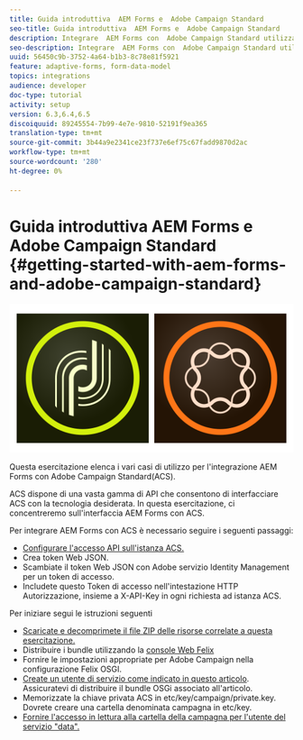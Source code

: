 ```yaml
---
title: Guida introduttiva  AEM Forms e  Adobe Campaign Standard
seo-title: Guida introduttiva  AEM Forms e  Adobe Campaign Standard
description: Integrare  AEM Forms con  Adobe Campaign Standard utilizzando  AEM Forms Form Data Model per recuperare le informazioni sul profilo della campagna ACS, ecc.
seo-description: Integrare  AEM Forms con  Adobe Campaign Standard utilizzando  AEM Forms Form Data Model per recuperare le informazioni sul profilo della campagna ACS, ecc.
uuid: 56450c9b-3752-4a64-b1b3-8c78e81f5921
feature: adaptive-forms, form-data-model
topics: integrations
audience: developer
doc-type: tutorial
activity: setup
version: 6.3,6.4,6.5
discoiquuid: 89245554-7b99-4e7e-9810-52191f9ea365
translation-type: tm+mt
source-git-commit: 3b44a9e2341ce23f737e6ef75c67fadd9870d2ac
workflow-type: tm+mt
source-wordcount: '280'
ht-degree: 0%

---
```



# Guida introduttiva  AEM Forms e  Adobe Campaign Standard {#getting-started-with-aem-forms-and-adobe-campaign-standard}

![formsandcampaign](assets/helpx-cards-forms.png)

Questa esercitazione elenca i vari casi di utilizzo per l&#39;integrazione  AEM Forms con  Adobe Campaign Standard(ACS).

ACS dispone di una vasta gamma di API che consentono di interfacciare ACS con la tecnologia desiderata. In questa esercitazione, ci concentreremo sull&#39;interfaccia  AEM Forms con ACS.

Per integrare  AEM Forms con ACS è necessario seguire i seguenti passaggi:

* [Configurare l&#39;accesso API sull&#39;istanza ACS.](https://docs.campaign.adobe.com/doc/standard/en/api/ACS_API.html#setting-up-api-access)
* Crea token Web JSON.
* Scambiate il token Web JSON con  Adobe  servizio Identity Management per un token di accesso.
* Includete questo Token di accesso nell&#39;intestazione HTTP Autorizzazione, insieme a X-API-Key in ogni richiesta ad istanza ACS.

Per iniziare segui le istruzioni seguenti

* [Scaricate e decomprimete il file ZIP delle risorse correlate a questa esercitazione.](assets/aem-forms-and-acs-bundles.zip)
* Distribuire i bundle utilizzando la [console Web Felix](http://localhost:4502/system/console/bundles)
* Fornire le impostazioni appropriate per  Adobe Campaign nella configurazione Felix OSGI.
* [Create un utente di servizio come indicato in questo articolo](/help/forms/adaptive-forms/service-user-tutorial-develop.md). Assicuratevi di distribuire il bundle OSGi associato all&#39;articolo.
* Memorizzate la chiave privata ACS in etc/key/campaign/private.key. Dovrete creare una cartella denominata campagna in etc/key.
* [Fornire l&#39;accesso in lettura alla cartella della campagna per l&#39;utente del servizio &quot;data&quot;.](http://localhost:4502/useradmin)

